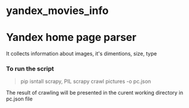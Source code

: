 # yandex_movies_info

# Yandex home page parser
It collects information about images, it's dimentions, size, type

### To run the script
> pip isntall scrapy, PIL
> scrapy crawl pictures -o pc.json

The result of crawling will be presented in the curent working directory in pc.json file
